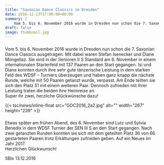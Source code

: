 ```yaml
---
title: "Saxonian Dance Classics in Dresden"
date: 2016-12-13T17:00:00+00:00
summary: |
    Vom 5. bis 6. November 2016 wurde in Dresden nun schon die 7. Saxonian Dance Classics ausgetragen. Mit dabei waren Stefan Isenecker und Diane Mongellaz.Etwas später am frühen Abend, des 6. November sind Lutz und Sylvia Benedix in dem WDSF Turnier der SEN III S an den Start gegangen.
draft: false
image: thumbnail.jpg
---
```


### 

Vom 5. bis 6. November 2016 wurde in Dresden nun schon die 7. Saxonian Dance Classics ausgetragen. Mit dabei waren Stefan Isenecker und Diane Mongellaz. Sie sind in der Senioren II S Standard am 6. November in einem internationalen Starterfeld mit 137 Paaren an den Start gegangen. Isi und Diane konnten durch ihre sehr gute tänzerische Leistung in dem starken Feld des WDSF – Turniers überzeugen und haben ganz knapp die nächste Runde, welche mit 50 Paaren getanzt wurde, verpasst. Am Ende teilten sie sich den Platz 51 mit einem weiteren Paar. Dennoch zufrieden mit ihrer Leistung traten die beiden ihre Heimreise an.  
Super ihr zwei, herzliche Glückwünsche dazu!

{{< tsc/news/inline-float src="GOC2016_2a2.jpg" alt="" width="267" height="239" >}}

### 

Etwas später am frühen Abend, des 6. November sind Lutz und Sylvia Benedix in dem WDSF Turnier der SEN III S an den Start gegangen. Nach zwei getanzten Runden konnten sie sich mit dem geteilten Platz 36 von 66 gestarteten Paaren trotz Erkältungen zufrieden geben. Auf ein Neues im Jahr 2017.  
Herzlichen Glückwunsch!

SBix 13.12.2016


